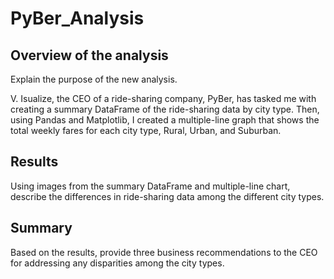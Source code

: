 # PyBer_Analysis
## Overview of the analysis
Explain the purpose of the new analysis.

V. Isualize, the CEO of a ride-sharing company, PyBer, has tasked me with creating a summary DataFrame of the ride-sharing data by city type. Then, using Pandas and Matplotlib, I created a multiple-line graph that shows the total weekly fares for each city type, Rural, Urban, and Suburban. 

## Results
Using images from the summary DataFrame and multiple-line chart, describe the differences in ride-sharing data among the different city types.

## Summary
Based on the results, provide three business recommendations to the CEO for addressing any disparities among the city types.
